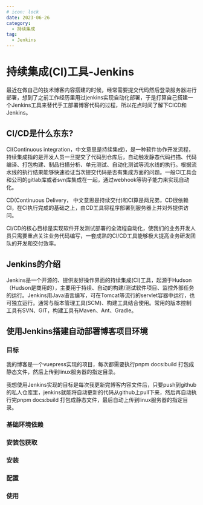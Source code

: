 ```yaml
---
# icon: lock
date: 2023-06-26
category:
  - 持续集成
tag:
  - Jenkins
---
```


# 持续集成(CI)工具-Jenkins
最近在做自己的技术博客内容搭建的时候，经常需要提交代码然后登录服务器进行部署，想到了之前工作经历里用过jenkins实现自动化部署，于是打算自己搭建一个Jenkins工具来替代手工部署博客代码的过程，所以花点时间了解下CICD和Jenkins。
## CI/CD是什么东东?
CI(Continuous integration，中文意思是持续集成)，是一种软件协作开发流程，持续集成指的是开发人员一旦提交了代码到仓库后，自动触发静态代码扫描、代码编译、打包构建、制品扫描分析、单元测试、自动化测试等流水线的执行。根据流水线的执行结果能够快速验证当次提交代码是否有集成方面的问题。一般CI工具会和公司的gitlab库或者svn库集成在一起，通过webhook等钩子能力来实现自动化。  

CD(Continuous Delivery， 中文意思是持续交付)和CI算是两兄弟，CD很依赖CI，在CI执行完成的基础之上，由CD工具将程序部署到服务器上并对外提供访问。  

CI/CD的核心目标是实现软件开发测试部署的全流程自动化，使我们的业务开发人员只需要重点关注业务代码编写，一套成熟的CI/CD工具能够极大提高业务研发团队的开发和交付效率。  

 
## Jenkins的介绍
Jenkins是一个开源的、提供友好操作界面的持续集成(CI)工具，起源于Hudson（Hudson是商用的），主要用于持续、自动的构建/测试软件项目、监控外部任务的运行。Jenkins用Java语言编写，可在Tomcat等流行的servlet容器中运行，也可独立运行。通常与版本管理工具(SCM)、构建工具结合使用。常用的版本控制工具有SVN、GIT，构建工具有Maven、Ant、Gradle。  


## 使用Jenkins搭建自动部署博客项目环境
### 目标

我的博客是一个vuepress实现的项目，每次都需要执行pnpm docs:build 打包成静态文件，然后上传到linux服务器的指定目录。  

我想使用Jenkins实现的目标是每次我更新完博客内容文件后，只要push到github的私人仓库里，jenkins就能将自动更新的代码从github上pull下来，然后再自动执行完pnpm docs:build 打包成静态文件，最后自动上传到linux服务器的指定目录。
 

### 基础环境依赖
### 安装包获取
### 安装
### 配置
### 使用
 
